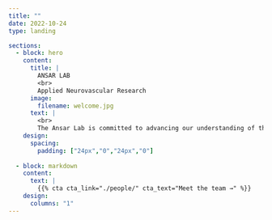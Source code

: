 ```yaml
---
title: ""
date: 2022-10-24
type: landing

sections:
  - block: hero
    content:
      title: |
        ANSAR LAB
        <br>
        Applied Neurovascular Research
      image:
        filename: welcome.jpg
      text: |
        <br>
        The Ansar Lab is committed to advancing our understanding of the cerebrovasculature, integrating multifaceted molecular, cellular, and systems-level approaches. By fostering collaborations with international clinical and preclinical partners, we aim to bridge fundamental mechanistic discoveries with translational applications, ultimately driving innovation in diagnostics and therapeutics for cerebrovascular and neurological disorders.
    design:
      spacing:
        padding: ["24px","0","24px","0"]
    
  - block: markdown
    content:
      text: |
        {{% cta cta_link="./people/" cta_text="Meet the team →" %}}
    design:
      columns: "1"
---
```

